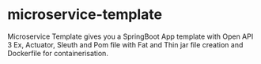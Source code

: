 # microservice-template
Microservice Template gives you a SpringBoot App template with Open API 3 Ex, Actuator, Sleuth and Pom file with Fat and Thin jar file creation and Dockerfile for containerisation.
